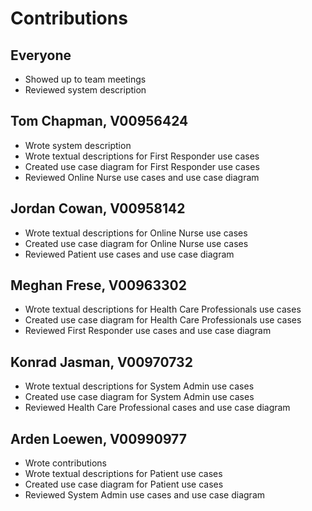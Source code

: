 # Contributions

## Everyone
- Showed up to team meetings
- Reviewed system description

## Tom Chapman, V00956424
- Wrote system description
- Wrote textual descriptions for First Responder use cases
- Created use case diagram for First Responder use cases
- Reviewed Online Nurse use cases and use case diagram

## Jordan Cowan, V00958142
- Wrote textual descriptions for Online Nurse use cases
- Created use case diagram for Online Nurse use cases
- Reviewed Patient use cases and use case diagram

## Meghan Frese, V00963302
- Wrote textual descriptions for Health Care Professionals use cases
- Created use case diagram for Health Care Professionals use cases
- Reviewed First Responder use cases and use case diagram

## Konrad Jasman, V00970732
- Wrote textual descriptions for System Admin use cases
- Created use case diagram for System Admin use cases
- Reviewed Health Care Professional cases and use case diagram

## Arden Loewen, V00990977
- Wrote contributions
- Wrote textual descriptions for Patient use cases
- Created use case diagram for Patient use cases
- Reviewed System Admin use cases and use case diagram
